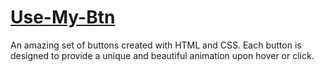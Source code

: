 # [Use-My-Btn](https://amit-kumar-pandey-05.github.io/Use-My-Btn/)
An amazing set of buttons created with HTML and CSS. Each button is designed to provide a unique and beautiful animation upon hover or click.
